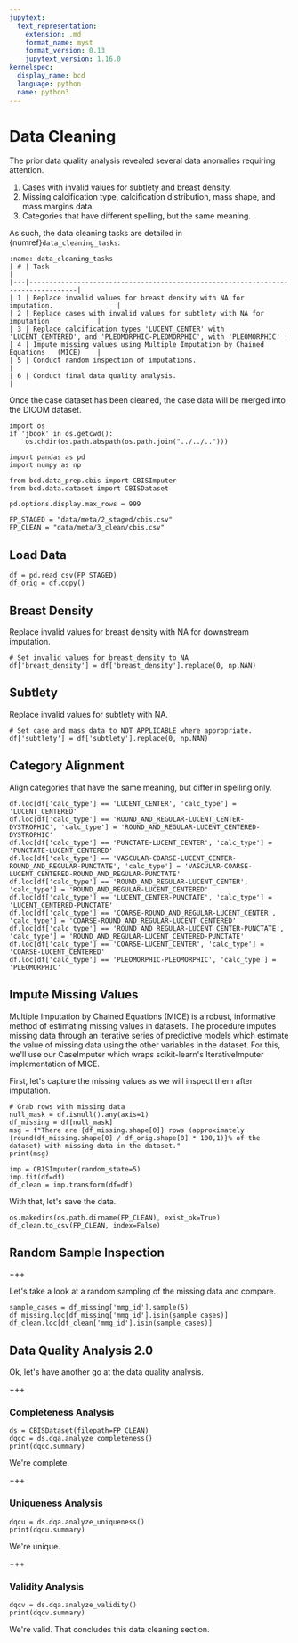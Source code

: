 ```yaml
---
jupytext:
  text_representation:
    extension: .md
    format_name: myst
    format_version: 0.13
    jupytext_version: 1.16.0
kernelspec:
  display_name: bcd
  language: python
  name: python3
---
```


# Data Cleaning
The prior data quality analysis revealed several data anomalies requiring attention. 

1. Cases with invalid values for subtlety and breast density.
2. Missing calcification type, calcification distribution, mass shape, and mass margins data. 
3. Categories that have different spelling, but the same meaning. 

As such, the data cleaning tasks are detailed in {numref}`data_cleaning_tasks`:

```{table} Data Cleaning Tasks
:name: data_cleaning_tasks
| # | Task                                                                             |
|---|----------------------------------------------------------------------------------|
| 1 | Replace invalid values for breast density with NA for imputation.                |
| 2 | Replace cases with invalid values for subtlety with NA for imputation            |
| 3 | Replace calcification types 'LUCENT_CENTER' with 'LUCENT_CENTERED', and 'PLEOMORPHIC-PLEOMORPHIC', with 'PLEOMORPHIC' |
| 4 | Impute missing values using Multiple Imputation by Chained Equations   (MICE)    |
| 5 | Conduct random inspection of imputations.                                        |
| 6 | Conduct final data quality analysis.                                        |
```

Once the case dataset has been cleaned, the case data will be merged into the DICOM dataset.

```{code-cell} ipython3
import os
if 'jbook' in os.getcwd():
    os.chdir(os.path.abspath(os.path.join("../../..")))

import pandas as pd
import numpy as np

from bcd.data_prep.cbis import CBISImputer
from bcd.data.dataset import CBISDataset

pd.options.display.max_rows = 999
```

```{code-cell} ipython3
FP_STAGED = "data/meta/2_staged/cbis.csv"
FP_CLEAN = "data/meta/3_clean/cbis.csv"
```

## Load Data

```{code-cell} ipython3
df = pd.read_csv(FP_STAGED)
df_orig = df.copy()
```

## Breast Density
Replace invalid values for breast density with NA for downstream imputation.

```{code-cell} ipython3
# Set invalid values for breast_density to NA
df['breast_density'] = df['breast_density'].replace(0, np.NAN)
```

## Subtlety
Replace invalid values for subtlety with NA.

```{code-cell} ipython3
# Set case and mass data to NOT APPLICABLE where appropriate.
df['subtlety'] = df['subtlety'].replace(0, np.NAN)
```

## Category Alignment
Align categories that have the same meaning, but differ in spelling only.

```{code-cell} ipython3
df.loc[df['calc_type'] == 'LUCENT_CENTER', 'calc_type'] = 'LUCENT_CENTERED'
df.loc[df['calc_type'] == 'ROUND_AND_REGULAR-LUCENT_CENTER-DYSTROPHIC', 'calc_type'] = 'ROUND_AND_REGULAR-LUCENT_CENTERED-DYSTROPHIC'
df.loc[df['calc_type'] == 'PUNCTATE-LUCENT_CENTER', 'calc_type'] = 'PUNCTATE-LUCENT_CENTERED'
df.loc[df['calc_type'] == 'VASCULAR-COARSE-LUCENT_CENTER-ROUND_AND_REGULAR-PUNCTATE', 'calc_type'] = 'VASCULAR-COARSE-LUCENT_CENTERED-ROUND_AND_REGULAR-PUNCTATE'
df.loc[df['calc_type'] == 'ROUND_AND_REGULAR-LUCENT_CENTER', 'calc_type'] = 'ROUND_AND_REGULAR-LUCENT_CENTERED'
df.loc[df['calc_type'] == 'LUCENT_CENTER-PUNCTATE', 'calc_type'] = 'LUCENT_CENTERED-PUNCTATE'
df.loc[df['calc_type'] == 'COARSE-ROUND_AND_REGULAR-LUCENT_CENTER', 'calc_type'] = 'COARSE-ROUND_AND_REGULAR-LUCENT_CENTERED'
df.loc[df['calc_type'] == 'ROUND_AND_REGULAR-LUCENT_CENTER-PUNCTATE', 'calc_type'] = 'ROUND_AND_REGULAR-LUCENT_CENTERED-PUNCTATE'
df.loc[df['calc_type'] == 'COARSE-LUCENT_CENTER', 'calc_type'] = 'COARSE-LUCENT_CENTERED'
df.loc[df['calc_type'] == 'PLEOMORPHIC-PLEOMORPHIC', 'calc_type'] = 'PLEOMORPHIC'
```

## Impute Missing Values
Multiple Imputation by Chained Equations (MICE) is a robust, informative method of estimating missing values in datasets. The procedure imputes missing data through an iterative series of predictive models which estimate the value of missing data using the other variables in the dataset. For this, we'll use our CaseImputer which wraps scikit-learn's IterativeImputer implementation of MICE.

First, let's capture the missing values as we will inspect them after imputation.

```{code-cell} ipython3
# Grab rows with missing data
null_mask = df.isnull().any(axis=1)
df_missing = df[null_mask]
msg = f"There are {df_missing.shape[0]} rows (approximately {round(df_missing.shape[0] / df_orig.shape[0] * 100,1)}% of the dataset) with missing data in the dataset."
print(msg)
```

```{code-cell} ipython3
imp = CBISImputer(random_state=5)
imp.fit(df=df)
df_clean = imp.transform(df=df)
```

With that, let's save the data.

```{code-cell} ipython3
os.makedirs(os.path.dirname(FP_CLEAN), exist_ok=True)
df_clean.to_csv(FP_CLEAN, index=False)
```

## Random Sample Inspection

+++

Let's take a look at a random sampling of the missing data and compare.

```{code-cell} ipython3
sample_cases = df_missing['mmg_id'].sample(5)
df_missing.loc[df_missing['mmg_id'].isin(sample_cases)]
df_clean.loc[df_clean['mmg_id'].isin(sample_cases)]
```

## Data Quality Analysis 2.0
Ok, let's have another go at the data quality analysis.

+++

### Completeness Analysis

```{code-cell} ipython3
ds = CBISDataset(filepath=FP_CLEAN)
dqcc = ds.dqa.analyze_completeness()
print(dqcc.summary)
```

We're complete.

+++

### Uniqueness Analysis

```{code-cell} ipython3
dqcu = ds.dqa.analyze_uniqueness()
print(dqcu.summary)
```

We're unique.

+++

### Validity Analysis

```{code-cell} ipython3
dqcv = ds.dqa.analyze_validity()
print(dqcv.summary)
```

We're valid. That concludes this data cleaning section.
